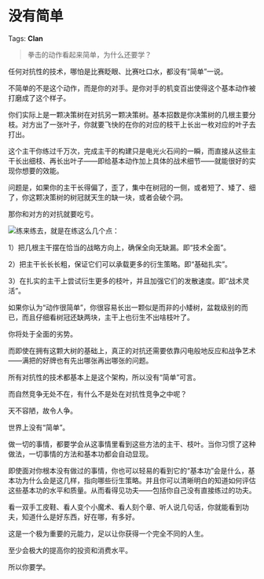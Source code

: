# 没有简单

Tags: **Clan**

> 拳击的动作看起来简单，为什么还要学？



任何对抗性的技术，哪怕是比赛眨眼、比赛吐口水，都没有“简单”一说。

不简单的不是这个动作，而是你的对手。是你对手的机变百出使得这个基本动作被打磨成了这个样子。

你们实际上是一颗决策树在对抗另一颗决策树。基本招数是你决策树的几根主要分枝。对方出了一张叶子，你就要飞快的在你的对应的枝干上长出一枚对应的叶子去打出。

这个主干你练过千万次，完成主干的构建只是电光火石间的一瞬，而直接从这些主干长出细枝、再长出叶子——即给基本动作加上具体的战术细节——就能很好的实现你想要的效能。

问题是，如果你的主干长得偏了，歪了，集中在树冠的一侧，或者短了、矮了、细了，你这颗决策树的树冠就天生的缺一块，或者会破个洞。

那你和对方的对抗就要吃亏。

![](https://pica.zhimg.com/50/v2-c87f2414da2b33a4495f622354bca610_720w.jpg?source=2c26e567)练来练去，就是在练这么几个点：

1）把几根主干摆在恰当的战略方向上，确保全向无缺漏。即“技术全面”。

2）把主干长长长粗，保证它们可以承载更多的衍生策略。即“基础扎实”。

3）在扎实的主干上尝试衍生更多的枝叶，并且加强它们的发散速度。即“战术灵活”。

如果你认为“动作很简单”，你很容易长出一颗似是而非的小矮树，盆栽级别的而已，而且仔细看树冠还缺两块，主干上也衍生不出啥枝叶了。

你将处于全面的劣势。

而即使在拥有这颗大树的基础上，真正的对抗还需要依靠闪电般地反应和战争艺术——满把的好牌也有先出哪张再出哪张的问题。

所有对抗性的技术都基本上是这个架构，所以没有“简单”可言。

而自然竞争无处不在，有什么不是处在对抗性竞争之中呢？

天不容陋，故令人争。

世界上没有“简单”。

  


做一切的事情，都要学会从这事情里看到这些方法的主干、枝叶。当你习惯了这种做法，一切事情的方法和基本功都会自动显现。

即使面对你根本没有做过的事情，你也可以轻易的看到它的“基本功”会是什么，基本功为什么会是这几样，指向哪些衍生策略。并且你可以清晰明白的知道如何评估这些基本功的水平和质量。从而看得见功夫——包括你自己没有直接练过的功夫。

看一双手工皮鞋、看人变个小魔术、看人刻个章、听人说几句话，你就能看到功夫，知道什么是好东西，好在哪，有多好。

这是一个极为重要的元能力，足以让你获得一个完全不同的人生。

至少会极大的提高你的投资和消费水平。

所以你要学。



